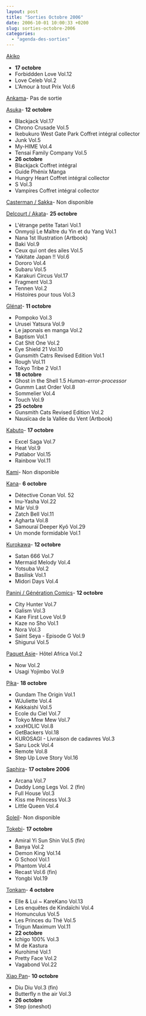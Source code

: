 ```yaml
---
layout: post
title: "Sorties Octobre 2006"
date: 2006-10-01 10:00:33 +0200
slug: sorties-octobre-2006
categories:
  - "agenda-des-sorties"
---
```


[Akiko](http://www.editions-akiko.com/)

- **17 octobre**
- Forbiddden Love Vol.12
- Love Celeb Vol.2
- L'Amour à tout Prix Vol.6
 
[Ankama](http://www.ankama-editions.com)- Pas de sortie
 
[Asuka](http://www.asuka.fr/)- **12 octobre**
- Blackjack Vol.17
- Chrono Crusade Vol.5
- Ikebukuro West Gate Park Coffret intégral collector
- Junk Vol.5
- My-HIME Vol.4
- Tensai Family Company Vol.5
- **26 octobre**
- Blackjack Coffret intégral
- Guide Phénix Manga
- Hungry Heart Coffret intégral collector
- S Vol.3
- Vampires Coffret intégral collector
 
[Casterman / Sakka](http://www.sakka.info/)- Non disponible
 
[Delcourt / Akata](http://www.akata.fr)- **25 octobre**
- L'étrange petite Tatari Vol.1
- Onmyoji Le Maître du Yin et du Yang Vol.1
- Nana 1st Illustration (Artbook)
- Baki Vol.9
- Ceux qui ont des ailes Vol.5
- Yakitate Japan !! Vol.6
- Dororo Vol.4
- Subaru Vol.5
- Karakuri Circus Vol.17
- Fragment Vol.3
- Tennen Vol.2
- Histoires pour tous Vol.3
 
[Glénat](http://www.glenat.com)- **11 octobre**
- Pompoko Vol.3
- Urusei Yatsura Vol.9
- Le japonais en manga Vol.2
- Baptism Vol.1
- Cat Shit One Vol.2
- Eye Shield 21 Vol.10
- Gunsmith Catrs Revised Edition Vol.1
- Rough Vol.11
- Tokyo Tribe 2 Vol.1
- **18 octobre**
- Ghost in the Shell 1.5 _Human-error-processor_
- Gunmm Last Order Vol.8
- Sommelier Vol.4
- Touch Vol.9
- **25 octobre**
- Gunsmith Cats Revised Edition Vol.2
- Nausïcaa de la Vallée du Vent (Artbook)
 
[Kabuto](http://www.editions-kabuto.com/)- **17 octobre**
- Excel Saga Vol.7
- Heat Vol.9
- Patlabor Vol.15
- Rainbow Vol.11
 
[Kami](http://www.mangakami.com/)- Non disponible
 
[Kana](http://www.mangakana.com)- **6 octobre**
- Détective Conan Vol. 52
- Inu-Yasha Vol.22
- Mâr Vol.9
- Zatch Bell Vol.11
- Agharta Vol.8
- Samouraï Deeper Kyô Vol.29
- Un monde formidable Vol.1
 
[Kurokawa](http://www.kurokawa.fr/)- **12 octobre**
- Satan 666 Vol.7
- Mermaid Melody Vol.4
- Yotsuba Vol.2
- Basilisk Vol.1
- Midori Days Vol.4
 
[Panini / Génération Comics](http://www.paninicomicsfrance.com/)- **12 octobre**
- City Hunter Vol.7
- Galism Vol.3
- Kare First Love Vol.9
- Kaze no Sho Vol.1
- Nora Vol.3
- Saint Seya - Episode G Vol.9
- Shigurui Vol.5
 
[Paquet Asie](http://www.paquet.li/asie/)- Hôtel Africa Vol.2
- Now Vol.2
- Usagi Yojimbo Vol.9
 
[Pika](http://www.pika.fr/)- **18 octobre**
- Gundam The Origin Vol.1
- WJuliette Vol.4
- Kekkaishi Vol.5
- Ecole du Ciel Vol.7
- Tokyo Mew Mew Vol.7
- xxxHOLIC Vol.8
- GetBackers Vol.18
- KUROSAGI - Livraison de cadavres Vol.3
- Saru Lock Vol.4
- Remote Vol.8
- Step Up Love Story Vol.16
 
[Saphira](http://www.editions-saphira.com/)- **17 octobre 2006**
- Arcana Vol.7
- Daddy Long Legs Vol. 2 (fin)
- Full House Vol.3
- Kiss me Princess Vol.3
- Little Queen Vol.4
 
[Soleil](http://www.soleil-lesite.com/)- Non disponible
 
[Tokebi](http://www.editions-tokebi.com/)- **17 octobre**
- Amiral Yi Sun Shin Vol.5 (fin)
- Banya Vol.2
- Demon King Vol.14
- G School Vol.1
- Phantom Vol.4
- Recast Vol.6 (fin)
- Yongbi Vol.19
 
[Tonkam](http://www.tonkam.com/)- **4 octobre**
- Elle & Lui ~ KareKano Vol.13
- Les enquêtes de Kindaïchi Vol.4
- Homunculus Vol.5
- Les Princes du Thé Vol.5
- Trigun Maximum Vol.11
- **22 octobre**
- Ichigo 100% Vol.3
- M de Kastura
- Kurohimé Vol.1
- Pretty Face Vol.2
- Vagabond Vol.22
 
[Xiao Pan](http://www.xiaopan.com/)- **10 octobre**
- Diu Diu Vol.3 (fin)
- Butterfly n the air Vol.3
- **26 octobre**
- Step (oneshot)